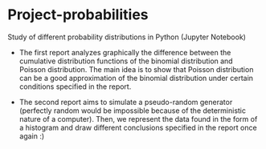 # Project-probabilities
Study of different probability distributions in Python (Jupyter Notebook)

- The first report analyzes graphically the difference between the cumulative distribution functions of the binomial distribution and Poisson distribution.
The main idea is to show that Poisson distribution can be a good approximation of the binomial distribution under certain conditions specified in the report.

- The second report aims to simulate a pseudo-random generator (perfectly random would be impossible because of the deterministic nature of a computer). Then, we represent the data found in the form of a histogram and draw different conclusions specified in the report once again :)


